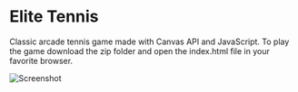 # Elite Tennis
Classic arcade tennis game made with Canvas API and JavaScript.
To play the game download the zip folder and open the index.html file in your favorite browser. 

![Screenshot](http://s20.postimg.org/wswgpg4zh/Tennis_Game_New.png "Screenshot of project")
